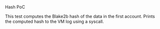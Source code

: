 Hash PoC

This test computes the Blake2b hash of the data in the first account.
Prints the computed hash to the VM log using a syscall.
